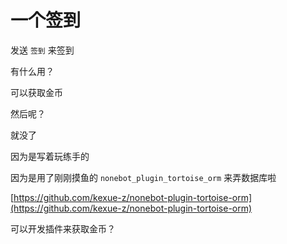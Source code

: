 # 一个签到

发送 `签到` 来签到

有什么用？

可以获取金币

然后呢？

就没了

因为是写着玩练手的

因为是用了刚刚摸鱼的 `nonebot_plugin_tortoise_orm` 来弄数据库啦

[https://github.com/kexue-z/nonebot-plugin-tortoise-orm](https://github.com/kexue-z/nonebot-plugin-tortoise-orm)

可以开发插件来获取金币？